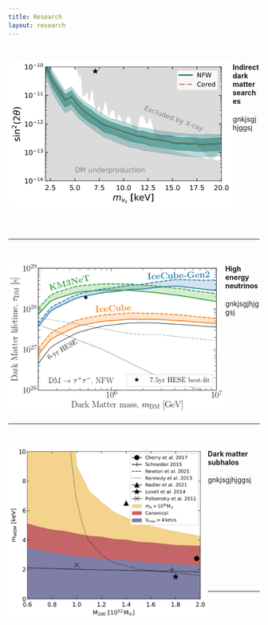 ```yaml
---
title: Research
layout: research
---
```


&nbsp;<br>


<div style="float: left"><img src="assets/images/Papers/SterileNeutrino.jpg" width="450" /></div>

#### Indirect dark matter searches
gnkjsgjhjggsj

&nbsp;<br>
&nbsp;<br>
&nbsp;<br>
&nbsp;<br>
&nbsp;<br>
&nbsp;<br>
&nbsp;<br>
&nbsp;<br>
&nbsp;<br>
&nbsp;<br>
&nbsp;<br>

***

<!-- ####### -->


<!-- ![image](assets/images/Papers/SterileNeutrino.jpg){: style="float: left"}

***

skgbkjsdgkjdsgjhs
 -->
<!-- ####### -->

&nbsp;<br>

<img style="float: left;" src="assets/images/Papers/DM_nu.jpg" width="435">

#### High energy neutrinos
gnkjsgjhjggsj

&nbsp;<br>
&nbsp;<br>
&nbsp;<br>
&nbsp;<br>
&nbsp;<br>
&nbsp;<br>
&nbsp;<br>
&nbsp;<br>
&nbsp;<br>
&nbsp;<br>
&nbsp;<br>

***

<!-- ####### -->

&nbsp;<br>

<img style="float: left;" src="assets/images/Papers/wdm_Constraints.jpg" width="400">

#### Dark matter subhalos
gnkjsgjhjggsj

&nbsp;<br>
&nbsp;<br>
&nbsp;<br>
&nbsp;<br>
&nbsp;<br>
&nbsp;<br>
&nbsp;<br>
&nbsp;<br>
&nbsp;<br>
&nbsp;<br>
&nbsp;<br>

***

<!-- ####### -->